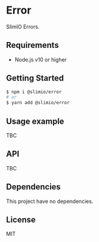 # Error
SlimIO Errors.

## Requirements
- Node.js v10 or higher

## Getting Started

```bash
$ npm i @slimio/error
# or
$ yarn add @slimio/error
```

## Usage example
TBC

## API
TBC

## Dependencies
This project have no dependencies.

## License
MIT
